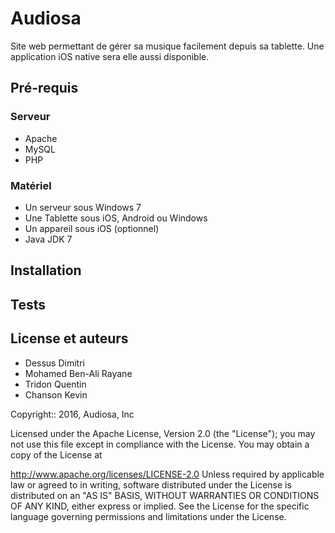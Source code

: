 # Audiosa

Site web permettant de gérer sa musique facilement depuis sa tablette.
Une application iOS native sera elle aussi disponible.

## Pré-requis

### Serveur
- Apache
- MySQL
- PHP

### Matériel
- Un serveur sous Windows 7
- Une Tablette sous iOS, Android ou Windows
- Un appareil sous iOS (optionnel)
- Java JDK 7

## Installation


## Tests


## License et auteurs

- Dessus Dimitri
- Mohamed Ben-Ali Rayane
- Tridon Quentin
- Chanson Kevin

Copyright:: 2016, Audiosa, Inc

Licensed under the Apache License, Version 2.0 (the "License"); you may not use this file except in compliance with the License. You may obtain a copy of the License at

http://www.apache.org/licenses/LICENSE-2.0
Unless required by applicable law or agreed to in writing, software distributed under the License is distributed on an "AS IS" BASIS, WITHOUT WARRANTIES OR CONDITIONS OF ANY KIND, either express or implied. See the License for the specific language governing permissions and limitations under the License.
